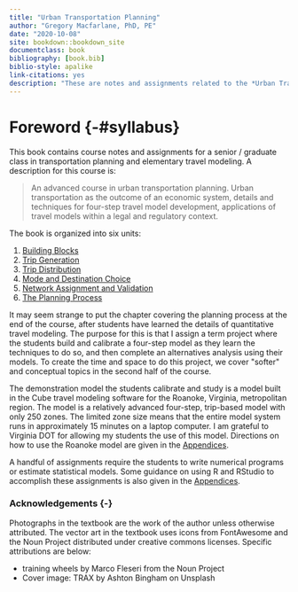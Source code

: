 ```yaml
--- 
title: "Urban Transportation Planning"
author: "Gregory Macfarlane, PhD, PE"
date: "2020-10-08"
site: bookdown::bookdown_site
documentclass: book
bibliography: [book.bib]
biblio-style: apalike
link-citations: yes
description: "These are notes and assignments related to the *Urban Transportation Planning*  class at BYU."
---
```




# Foreword {-#syllabus}



This book contains course notes and assignments for a senior / graduate class in
transportation planning and elementary travel modeling. A description for this course
is:

> An advanced course in urban transportation planning. Urban transportation as
the outcome of an economic system, details and techniques for four-step travel
model development, applications of travel models within a legal and regulatory
context.

The book is organized into six units:

  1. [Building Blocks](#chap-blocks)
  2. [Trip Generation](#chap-tripgen)
  3. [Trip Distribution](#chap-distribution)
  4. [Mode and Destination Choice](#chap-modechoice)
  5. [Network Assignment and Validation](#chap-assignment)
  6. [The Planning Process](#chap-process)
  
It may seem strange to put the chapter covering the planning process at the end
of the course, after students have learned the details of quantitative travel
modeling. The purpose for this is that I assign a term project where the
students build and calibrate a four-step model as they learn the techniques to do
so, and then complete an alternatives analysis using their models. To create
the time and space to do this project, we cover "softer" and conceptual topics
in the second half of the course.

The demonstration model the students calibrate and study is a model built in the
Cube travel modeling software for the Roanoke, Virginia, metropolitan region.
The model is a relatively advanced four-step, trip-based model with only 250
zones. The limited zone size means that the entire model system runs in
approximately 15 minutes on a laptop computer. I am grateful to Virginia DOT for
allowing my students the use of this model. Directions on how to use the Roanoke
model are given in the [Appendices](#app-demomodel).

A handful of assignments require the students to write numerical programs or
estimate statistical models. Some guidance on using R and RStudio to accomplish
these assignments is also given in the [Appendices](#app-rstudio).

### Acknowledgements {-}
Photographs in the textbook are the work of the author unless otherwise attributed.
The vector art in the textbook uses icons from FontAwesome and the Noun Project
distributed under creative commons licenses. Specific attributions are below:

  - training wheels by Marco Fleseri from the Noun Project
  - Cover image: TRAX by Ashton Bingham on Unsplash
